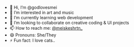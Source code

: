 - 👋 Hi, I’m @godlovesmei  
- 👀 I’m interested in art and music  
- 🌱 I’m currently learning web development  
- 💞️ I’m looking to collaborate on creative coding & UI projects  
- 📫 How to reach me: [@meiskeshrtn_](https://instagram.com/meiskeshrtn_)  
- 😄 Pronouns: She/They  
- ⚡ Fun fact: I love cats..

<!---
godlovesmei/godlovesmei is a ✨ special ✨ repository because its `README.md` (this file) appears on your GitHub profile.
You can click the Preview link to take a look at your changes.
--->
